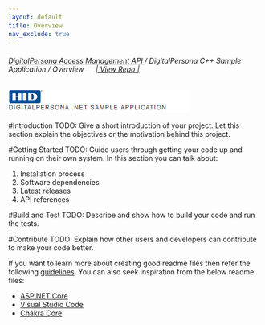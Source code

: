 ```yaml
---
layout: default
title: Overview
nav_exclude: true
---
```

###### [DigitalPersona Access Management API ](https://hidglobal.github.io/digitalpersona-access-management-api/)/ DigitalPersona C++ Sample Application / Overview&nbsp;&nbsp;&nbsp;&nbsp;&nbsp;&nbsp;[\| View Repo \|](https://github.com/hidglobal/digitalpersona-sample-cpp/)  

![](docs/assets/HID-DPAM-sample-dotnet.png)    

#Introduction
TODO: Give a short introduction of your project. Let this section explain the objectives or the motivation behind this project.

#Getting Started
TODO: Guide users through getting your code up and running on their own system. In this section you can talk about:
1.	Installation process
2.	Software dependencies
3.	Latest releases
4.	API references

#Build and Test
TODO: Describe and show how to build your code and run the tests.

#Contribute
TODO: Explain how other users and developers can contribute to make your code better.

If you want to learn more about creating good readme files then refer the following [guidelines](https://www.visualstudio.com/en-us/docs/git/create-a-readme). You can also seek inspiration from the below readme files:
- [ASP.NET Core](https://github.com/aspnet/Home)
- [Visual Studio Code](https://github.com/Microsoft/vscode)
- [Chakra Core](https://github.com/Microsoft/ChakraCore)
